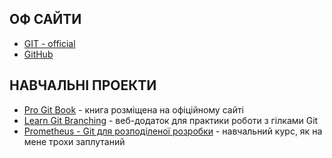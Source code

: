 ## ОФ САЙТИ
- [GIT - official](https://git-scm.com/)
- [GitHub](https://github.com/)

## НАВЧАЛЬНІ ПРОЕКТИ
- [Pro Git Book](https://git-scm.com/book/uk/v2) - книга розміщена на офіційному сайті 
- [Learn Git Branching](https://learngitbranching.js.org/?locale=uk) - веб-додаток для практики роботи з гілками Git
- [Prometheus - Git для розподіленої розробки](https://prometheus.org.ua/prometheus-free/git-for-distributed-software/) - навчальний курс, як на мене трохи заплутаний
